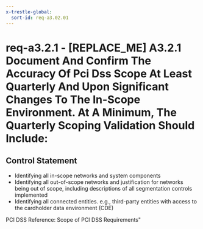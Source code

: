 ```yaml
---
x-trestle-global:
  sort-id: req-a3.02.01
---
```


# req-a3.2.1 - \[REPLACE_ME\] A3.2.1 Document And Confirm The Accuracy Of Pci Dss Scope At Least Quarterly And Upon Significant Changes To The In-Scope Environment. At A Minimum, The Quarterly Scoping Validation Should Include:

## Control Statement

* Identifying all in-scope networks and system components
* Identifying all out-of-scope networks and justification for networks
  being out of scope, including descriptions of all segmentation controls implemented
* Identifying all connected entities. e.g., third-party entities with
  access to the cardholder data environment (CDE)

PCI DSS Reference: Scope of PCI DSS Requirements"
